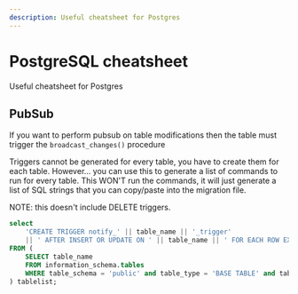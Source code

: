 ```yaml
---
description: Useful cheatsheet for Postgres
---
```

# PostgreSQL cheatsheet

Useful cheatsheet for Postgres

## PubSub

If you want to perform pubsub on table modifications then the table must trigger the `broadcast_changes()` procedure

Triggers cannot be generated for every table, you have to create them for each table. However...
you can use this to generate a list of commands to run for every table. This WON'T run the commands, it will just generate
a list of SQL strings that you can copy/paste into the migration file.

NOTE: this doesn't include DELETE triggers.

```sql
select
    'CREATE TRIGGER notify_' || table_name || '_trigger'
    || ' AFTER INSERT OR UPDATE ON ' || table_name || ' FOR EACH ROW EXECUTE PROCEDURE broadcast_changes();' AS trigger_creation_query
FROM (
    SELECT table_name
    FROM information_schema.tables
    WHERE table_schema = 'public' and table_type = 'BASE TABLE' and table_name <> 'schema_migrations'
) tablelist;

```



